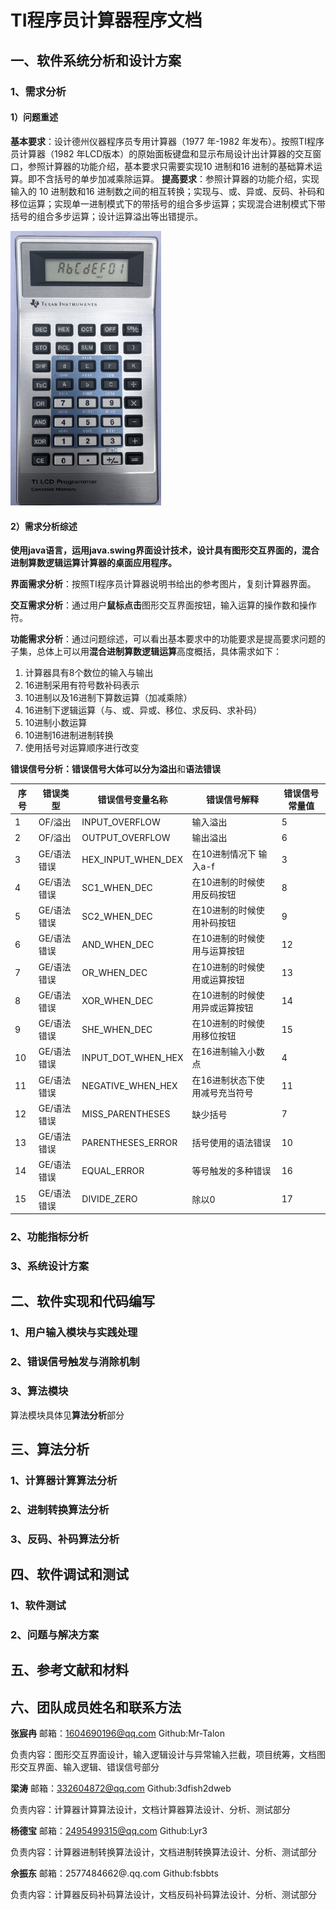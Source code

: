 # TI程序员计算器程序文档

## 一、**软件系统分析和设计方案**

### 1、需求分析

#### 1）问题重述

**基本要求**：设计德州仪器程序员专用计算器（1977 年-1982 年发布）。按照TI程序员计算器（1982 年LCD版本）的原始面板键盘和显示布局设计出计算器的交互窗口，参照计算器的功能介绍，基本要求只需要实现10 进制和16 进制的基础算术运算。即不含括号的单步加减乘除运算。
**提高要求**：参照计算器的功能介绍，实现输入的 10 进制数和16 进制数之间的相互转换；实现与、或、异或、反码、补码和移位运算；实现单一进制模式下的带括号的组合多步运算；实现混合进制模式下带括号的组合多步运算；设计运算溢出等出错提示。

<img src="pic/QQ截图20220529155216.png" style="zoom:67%;" />

#### 2）需求分析综述

**使用java语言，运用java.swing界面设计技术，设计具有图形交互界面的，混合进制算数逻辑运算计算器的桌面应用程序。**



**界面需求分析**：按照TI程序员计算器说明书给出的参考图片，复刻计算器界面。

**交互需求分析**：通过用户**鼠标点击**图形交互界面按钮，输入运算的操作数和操作符。

**功能需求分析**：通过问题综述，可以看出基本要求中的功能要求是提高要求问题的子集，总体上可以用**混合进制算数逻辑运算**高度概括，具体需求如下：

1. 计算器具有8个数位的输入与输出
2. 16进制采用有符号数补码表示
3. 10进制以及16进制下算数运算（加减乘除）
4. 16进制下逻辑运算（与、或、异或、移位、求反码、求补码）
5. 10进制小数运算
6. 10进制16进制进制转换
7. 使用括号对运算顺序进行改变

**错误信号分析：**错误信号大体可以分为**溢出**和**语法错误**

| 序号 | 错误类型    | 错误信号变量名称   | 错误信号解释                   | 错误信号常量值 |
| ---- | ----------- | ------------------ | ------------------------------ | -------------- |
| 1    | OF/溢出     | INPUT_OVERFLOW     | 输入溢出                       | 5              |
| 2    | OF/溢出     | OUTPUT_OVERFLOW    | 输出溢出                       | 6              |
| 3    | GE/语法错误 | HEX_INPUT_WHEN_DEX | 在10进制情况下 输入a-f         | 3              |
| 4    | GE/语法错误 | SC1_WHEN_DEC       | 在10进制的时候使用反码按钮     | 8              |
| 5    | GE/语法错误 | SC2_WHEN_DEC       | 在10进制的时候使用补码按钮     | 9              |
| 6    | GE/语法错误 | AND_WHEN_DEC       | 在10进制的时候使用与运算按钮   | 12             |
| 7    | GE/语法错误 | OR_WHEN_DEC        | 在10进制的时候使用或运算按钮   | 13             |
| 8    | GE/语法错误 | XOR_WHEN_DEC       | 在10进制的时候使用异或运算按钮 | 14             |
| 9    | GE/语法错误 | SHE_WHEN_DEC       | 在10进制的时候使用移位按钮     | 15             |
| 10   | GE/语法错误 | INPUT_DOT_WHEN_HEX | 在16进制输入小数点             | 4              |
| 11   | GE/语法错误 | NEGATIVE_WHEN_HEX  | 在16进制状态下使用减号充当符号 | 11             |
| 12   | GE/语法错误 | MISS_PARENTHESES   | 缺少括号                       | 7              |
| 13   | GE/语法错误 | PARENTHESES_ERROR  | 括号使用的语法错误             | 10             |
| 14   | GE/语法错误 | EQUAL_ERROR        | 等号触发的多种错误             | 16             |
| 15   | GE/语法错误 | DIVIDE_ZERO        | 除以0                          | 17             |



### 2、功能指标分析

### 3、系统设计方案



## 二、**软件实现和代码编写**

### 1、用户输入模块与实践处理

### 2、错误信号触发与消除机制

### 3、算法模块

算法模块具体见**算法分析**部分



## 三、**算法分析**

### 1、计算器计算算法分析

### 2、进制转换算法分析

### 3、反码、补码算法分析



## 四、**软件调试和测试**

### 1、软件测试

### 2、问题与解决方案



## 五、**参考文献和材料**



## 六、**团队成员姓名和联系方法**

**张宸冉**	邮箱：1604690196@qq.com	Github:Mr-Talon	

负责内容：图形交互界面设计，输入逻辑设计与异常输入拦截，项目统筹，文档图形交互界面、输入逻辑、错误信号部分

**梁涛**		邮箱：332604872@qq.com	  Github:3dfish2dweb

负责内容：计算器计算算法设计，文档计算器算法设计、分析、测试部分

**杨德宝**	邮箱：2495499315@qq.com	Github:Lyr3

负责内容：计算器进制转换算法设计，文档进制转换算法设计、分析、测试部分

**佘振东**	邮箱：2577484662@.qq.com	Github:fsbbts

负责内容：计算器反码补码算法设计，文档反码补码算法设计、分析、测试部分